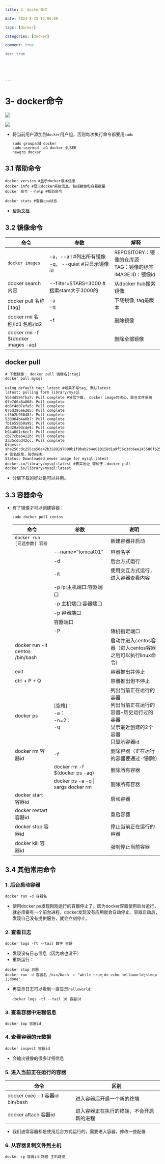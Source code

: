 ```yaml
---
title: 3- docker命令

date: 2024-8-25 12:00:00

tags: [docker]

categories: [docker]

comment: true

toc: true





---
```


#

<!--more-->

# 3- docker命令

![](../../../themes/yilia/source/img/docker/8.png)

![](img/docker/8.png)

- 将当前用户添加到`docker`用户组，否则每次执行命令都要用`sudo`

  ```shell
  sudo groupadd docker
  sudo usermod -aG docker $USER
  newgrp docker
  ```

  

## 3.1 帮助命令

```shell
docker version #显示docker版本信息
docker info #显示docker系统信息，包括镜像和容器数量
docker 命令 --help #帮助命令

docker stats #查看cpu状态
```

- [帮助文档](https://docs.docker.com/reference/cli/docker/)



## 3.2 镜像命令

| 命令                               | 参数                                                      | 解释                                                         |
| ---------------------------------- | --------------------------------------------------------- | ------------------------------------------------------------ |
| `docker images`                    | -a，--all   #列出所有镜像 <br>-q， --quiet  #只显示镜像id | REPOSITORY：镜像的仓库源<br>TAG：镜像的标签<br>IMAGE ID：镜像id |
| docker search 内容                 | --filter=STARS=3000  #搜索stars大于3000的                 | 从docker hub搜索镜像                                         |
| docker pull 名称[:tag]             | -a<br>-q                                                  | 下载镜像, tag是版本                                          |
| docker rmi 名称/id1 名称/id2       | -f                                                        | 删除镜像                                                     |
| docker rmi -f $(docker images -aq) |                                                           | 删除全部镜像                                                 |



## docker pull

```shell
# 下载镜像： docker pull 镜像名[:tag]
docker pull mysql
```

```shell
using default tag: latest #如果不写tag, 默认latest
latest: pulling form library/mysql
5b54d594fba7: Pull complete #分层下载， docker image的核心，联合文件系统
07e7d6a8a868: Pull complete
dd8f4d07efa5: Pull complete
076d396a6205: Pull complete
cf6b2b93048f: Pull complete
530904b4a8b7: Pull complete
fb1e55059a95: Pull complete
4bd29a0dcde8: Pull complete
b94a001c6ec7: Pull complete
cb77cbeb422b: Pull complete
2a35cdbd42cc: Pull complete
Digest: sha256:dc255ca50a42b3589197000b1f9bab2b4e010158d1a9f56c3db6ee145506f625 # 签名信息，防伪标志
Status: Downloaded newer image for mysql:latest
docker.io/library/mysql:latest #真实地址 等价于：docker pull docker.io/library/mysql:latest
```

- 分层下载的好处是可以共用。



## 3.3 容器命令

- 有了镜像才可以创建容器：

  ```shell
  sudo docker pull centos
  ```

  | 命令                            | 参数                               | 说明                                                         |
  | ------------------------------- | ---------------------------------- | ------------------------------------------------------------ |
  | `docker run [可选参数] 容器`    |                                    | 新建容器并启动                                               |
  |                                 | --name="tomcat01"                  | 容器名字                                                     |
  |                                 | -d                                 | 后台方式运行                                                 |
  |                                 | -it                                | 使用交互方式运行，进入容器查看内容                           |
  |                                 | -p ip:主机端口:容器端口            |                                                              |
  |                                 | -p 主机端口:容器端口               |                                                              |
  |                                 | -p 容器端口                        |                                                              |
  |                                 | 容器端口                           |                                                              |
  |                                 | -P                                 | 随机指定端口                                                 |
  | docker run -it centos /bin/bash |                                    | 启动并进入centos容器（进入centos容器之后可以执行linux命令）  |
  | exit                            |                                    | 容器推出并停止                                               |
  | ctrl + P + Q                    |                                    | 容器推出但不停止                                             |
  | docker ps                       | [空格]：<br>-a：<br>-n=2：<br>-q   | 列出当前正在运行的容器<br>列出当前正在运行的容器+历史运行过的容器<br>显示最近创建的2个容器<br>只显示容器id |
  | docker rm 容器id                | -f                                 | 删除容器（正在运行的容器要通过-f删除）                       |
  |                                 | docker rm -f $(docker ps -aq)      | 删除所有容器                                                 |
  |                                 | docker ps -a -q \| xargs docker rm | 删除所有容器                                                 |
  | docker start 容器id             |                                    | 启动容器                                                     |
  | docker restart 容器id           |                                    | 重启容器                                                     |
  | docker stop 容器id              |                                    | 停止当前正在运行的容器                                       |
  | docker kill 容器id              |                                    | 强制停止当前容器                                             |

  

## 3.4 其他常用命令

### 1. 后台启动容器

```shell
docker run -d 容器名
```

- 使用docker ps发现刚刚运行的容器停止了。因为docker容器使用后台运行，就必须要有一个前台进程，docker发现没有应用就会自动停止。容器启动后，发现自己没有提供服务，就会立刻停止。

### 2. 查看日志

```shell
docker logs -ft --tail 数字 容器
```

- 发现没有日志信息（因为啥也没干）
- 重新运行：

```shell
docker stop 容器
docker run -d 容器名 /bin/bash -c "while true;do echo helloworld;sleep 1;done"
```

- 再显示日志可以看到一直显示`helloworld`:

  ```shell
  docker logs -tf --tail 10 容器id
  ```

  

### 3. 查看容器中进程信息

```shell
docker top 容器id
```



### 4. 查看容器的元数据

```shell
docker inspect 容器id
```

- 会输出镜像的很多详细信息



### 5. 进入当前正在运行的容器

| 命令                            | 区别                                     |
| ------------------------------- | ---------------------------------------- |
| docker exec -it 容器id bin/bash | 进入容器后开启一个新的终端               |
| docker attach 容器id            | 进入容器正在执行的终端，不会开启新的进程 |

- 我们通常容器都是使用后台方式运行的，需要进入容器，修改一些配置



### 6. 从容器复制文件到主机

```shell
docker cp 容器id:路径 主机路径
```

